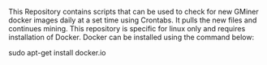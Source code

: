 This Repository contains scripts that can be used to check for new GMiner docker images daily at a set time using Crontabs. It pulls the new files and continues mining. This repository is specific for linux only and requires installation of Docker. Docker can be installed using the command below:


sudo apt-get install docker.io
